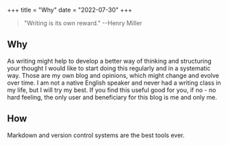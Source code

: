 +++
title = "Why"
date = "2022-07-30"
+++

> "Writing is its own reward."
> --Henry Miller

## Why

As writing might help to develop a better way of thinking and structuring your thought I would like to start doing this regularly and in a systematic way. Those are my own blog and opinions, which might change and evolve over time. I am not a native English speaker and never had a writing class in my life, but I will try my best. If you find this useful good for you, if no - no hard feeling, the only user and beneficiary for this blog is me and only me. 

## How

Markdown and version control systems are the best tools ever.
